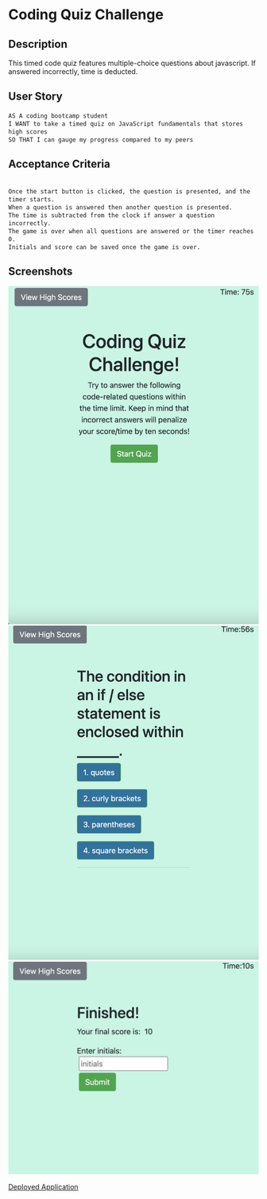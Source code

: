 # Coding Quiz Challenge

## Description

This timed code quiz features multiple-choice questions about javascript. If answered incorrectly, time is deducted.

## User Story

```
AS A coding bootcamp student
I WANT to take a timed quiz on JavaScript fundamentals that stores high scores
SO THAT I can gauge my progress compared to my peers
```

## Acceptance Criteria

```

Once the start button is clicked, the question is presented, and the timer starts.
When a question is answered then another question is presented.
The time is subtracted from the clock if answer a question incorrectly.
The game is over when all questions are answered or the timer reaches 0.
Initials and score can be saved once the game is over.

```

## Screenshots

![](./assets/Image/SC-coding-quiz.png)
![](./assets/Image/SC-coding-incorrect.png)
![](./assets/Image/SC-coding-results.png)

[Deployed Application](https://stran0430.github.io/Coding-Quiz/)
